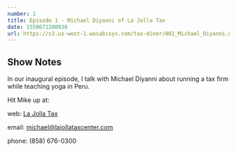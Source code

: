 ```yaml
---
number: 1
title: Episode 1 - Michael Diyanni of La Jolla Tax
date: 1550671200938
url: https://s3.us-west-1.wasabisys.com/tax-diner/001_Michael_Diyanni.mp3
---
```


## Show Notes

In our inaugural episode, I talk with Michael Diyanni about running a tax firm while teaching yoga in Peru.


Hit Mike up at:

web: [La Jolla Tax](https://lajollataxcenter.com)

email: <michael@lajollataxcenter.com>

phone: (858) 676-0300
